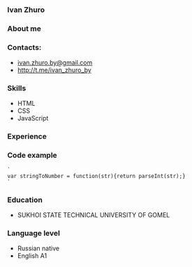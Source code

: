 ### Ivan Zhuro

### About me

### Contacts: 
- ivan.zhuro.by@gmail.com
- http://t.me/ivan_zhuro_by

### Skills
- HTML
- CSS
- JavaScript

### Experience

### Code example
    `
    var stringToNumber = function(str){return parseInt(str);}
    `

### Education
- SUKHOI STATE TECHNICAL UNIVERSITY OF GOMEL

### Language level
- Russian native
- English A1